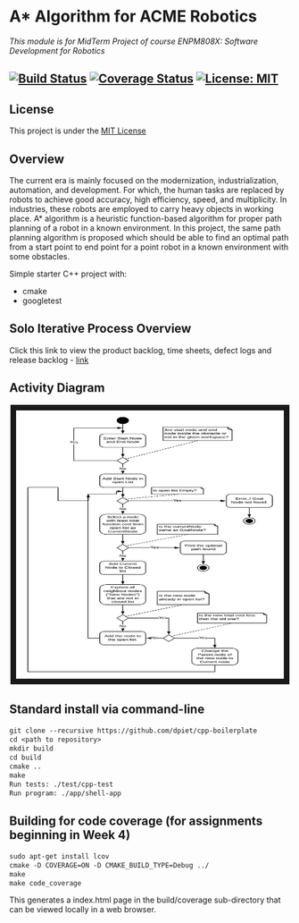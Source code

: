 # A* Algorithm  for ACME Robotics
*This module is for MidTerm Project of course ENPM808X: Software Development for Robotics*

[![Build Status](https://travis-ci.org/ysshah95/Astar-Algorithm-for-ACME-Robotics.svg?branch=master)](https://travis-ci.org/ysshah95/Astar-Algorithm-for-ACME-Robotics)
[![Coverage Status](https://coveralls.io/repos/github/ysshah95/Astar-Algorithm-for-ACME-Robotics/badge.svg?branch=master)](https://coveralls.io/github/ysshah95/Astar-Algorithm-for-ACME-Robotics?branch=master)
[![License: MIT](https://img.shields.io/badge/License-MIT-blue.svg)](https://opensource.org/licenses/MIT)
---

## License
This project is under the [MIT License](./LICENSE)

## Overview

The current era is mainly focused on the modernization, industrialization, automation, and development. For which, the human tasks are replaced by robots to achieve good accuracy, high efficiency, speed, and multiplicity. In industries, these robots are employed to carry heavy objects in working place. A* algorithm is a heuristic function-based algorithm for proper path planning of a robot in a known environment. In this project, the same path planning algorithm is proposed which should be able to find an optimal path from a start point to end point for a point robot in a known environment with some obstacles. 

Simple starter C++ project with:

- cmake
- googletest

## Solo Iterative Process Overview
Click this link to view the product backlog, time sheets, defect logs and release backlog - [link](https://docs.google.com/spreadsheets/d/1dE0h7dNnQtP3aUuqrfs1r5tL3C8uaOQiwODgHtyh9s4/edit?usp=sharing)

## Activity Diagram
<p align="center">
<a target="_blank"><img src="UML/initial/A_ Algorithm Activity Diagram.png"
alt="NMPC" width="480" height="480" border="10" />
</a>
</p>


## Standard install via command-line
```
git clone --recursive https://github.com/dpiet/cpp-boilerplate
cd <path to repository>
mkdir build
cd build
cmake ..
make
Run tests: ./test/cpp-test
Run program: ./app/shell-app
```

## Building for code coverage (for assignments beginning in Week 4)
```
sudo apt-get install lcov
cmake -D COVERAGE=ON -D CMAKE_BUILD_TYPE=Debug ../
make
make code_coverage
```
This generates a index.html page in the build/coverage sub-directory that can be viewed locally in a web browser.